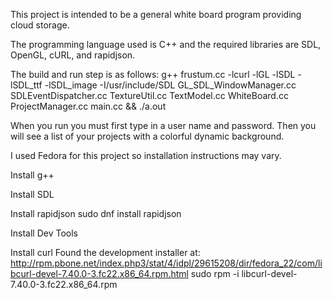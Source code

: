 This project is intended to be a general white board program providing cloud storage.

The programming language used is C++ and the required libraries are SDL, OpenGL, cURL,
and rapidjson.

The build and run step is as follows:
g++ frustum.cc -lcurl -lGL -lSDL -lSDL_ttf -lSDL_image -I/usr/include/SDL GL_SDL_WindowManager.cc SDLEventDispatcher.cc TextureUtil.cc TextModel.cc WhiteBoard.cc ProjectManager.cc main.cc && ./a.out

When you run you must first type in a user name and password.
Then you will see a list of your projects with a colorful dynamic background.

I used Fedora for this project so installation instructions may vary.


Install g++

Install SDL

Install rapidjson
sudo dnf install rapidjson

Install Dev Tools

Install curl
Found the development installer at:
http://rpm.pbone.net/index.php3/stat/4/idpl/29615208/dir/fedora_22/com/libcurl-devel-7.40.0-3.fc22.x86_64.rpm.html
sudo rpm -i libcurl-devel-7.40.0-3.fc22.x86_64.rpm



